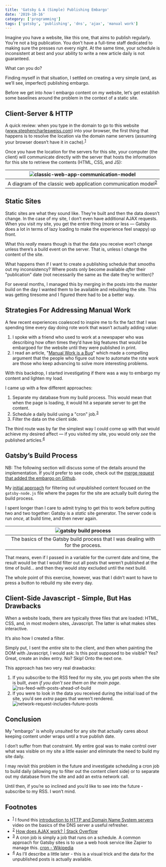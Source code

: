 ```yaml
---
title: 'Gatsby & A (Simple) Publishing Embargo'
date: '2019-10-16'
category: ['programming']
tags: ['gatsby', 'publishing', 'dns', 'ajax', 'manual work']
---
```


Imagine you have a website, like this one, that aims to publish regularly. You’re not a big publication. You don’t have a full-time staff dedicated to making sure the presses run every night. At the same time, your schedule is inconsistent at best and your ability to write a new article daily is not guaranteed.

What can you do?

Finding myself in that situation, I settled on creating a very simple (and, as we’ll see, imperfect) publishing embargo.

Before we get into _how_ I embargo content on my website, let’s get establish some baselines around the problem in the context of a static site.

## Client-Server & HTTP

A quick review: when you type in the domain to go to this website (www.stephencharlesweiss.com) into your browser, the first thing that happens is to resolve the location via the domain name servers (assuming your browser doesn’t have it in cache).<sup>[1](#fn1)</sup><a id="sup1"></a>

Once you have the location for the servers for this site, your computer (the client) will communicate directly with the server that hosts the information for this site to retrieve the contents (HTML, CSS, and JS):

|         ![classic-web-app-communication-model](./classic-web-app-communication-model.jpg)         |
| :-----------------------------------------------------------------------------------------------: |
| A diagram of the classic web application communication model<sup>[2](#fn2)</sup><a id="sup2"></a> |

## Static Sites

Static sites are what they sound like. They’re built and then the data doesn’t change. In the case of my site, I don’t even have additional AJAX requests. When you visit my site, you get the entire thing (more or less — Gatsby does a lot in terms of lazy loading to make the experience feel snappy) up front.

What this _really_ means though is that the data you receive won’t change unless there’s a build event on the server. That is, unless I change the content of the site.

What happens then if I want to create a publishing schedule that smooths out my inconsistency? Where posts only become available _after_ their "publication" date (not necessarily the same as the date they’re written)?

For several months, I managed this by merging in the posts into the master build on the day I wanted them to be available and rebuilding the site. This was getting tiresome and I figured there had to be a better way.

## Strategies For Addressing Manual Work

A few recent experiences coalesced to inspire me to fix the fact that I was spending time every day doing rote work that wasn’t actually adding value:

1. I spoke with a friend who used to work at a newspaper who was describing how often times they’d have big features that would be embargoed for the website until they were published in print.
2. I read an article, "[Manual Work is a Bug](https://queue.acm.org/detail.cfm?id=3197520)" which made a compelling argument that the people who figure out how to automate the rote work are those who keep advancing to solve more interesting problems.

With this backdrop, I started investigating if there was a way to embargo my content and lighten my load.

I came up with a few different approaches:

1. Separate my database from my build process. This would mean that when the page is loading, it would hit a separate server to get the content.
2. Schedule a daily build using a "cron" job.<sup>[3](#fn3)</sup><a id="sup3"></a>
3. Filter the data on the client side.

The third route was by far the simplest way I could come up with that would achieve my desired affect — if you visited my site, you would only _see_ the published articles.<sup>[4](#fn4)</sup><a id="sup4"></a>

## Gatsby’s Build Process

NB: The following section will discuss some of the details around the implementation. If you’d prefer to see code, check out the [merge request that added the embargo on Github](https://github.com/stephencweiss/personal-blog/pull/136/files?file-filters%5B%5D=.js&file-filters%5B%5D=.json&file-filters%5B%5D=.jsx).

My [initial approach](https://github.com/stephencweiss/personal-blog/pull/136/commits/7a5f8a0ebd186d37c6b96cd197470f35afb62dbe) for filtering out unpublished content focused on the `gatsby-node.js` file where the pages for the site are actually built during the build process.

I spent longer than I care to admit trying to get this to work before putting two and two together: Gatsby is a _static_ site generator. The server code is run _once_, at build time, and then never again.

|               ![gatsby build process](./gatsby-build-process.png)               |
| :-----------------------------------------------------------------------------: |
| The basics of the Gatsby build process that I was dealing with for the process. |

That means, even if I passed in a variable for the current date and time, the result would be that I would filter out all posts that weren’t published at the time of build… and then they would _stay_ excluded until the next build.

The whole point of this exercise, however, was that I didn’t want to have to press a button to rebuild my site every day.

## Client-Side Javascript - Simple, But Has Drawbacks

When a website loads, there are typically three files that are loaded: HTML, CSS, and, in most modern sites, Javascript. The latter is what makes sites interactive.

It’s also how I created a filter.

Simply put, I sent the _entire_ site to the client, and then when painting the DOM with Javascript, I would ask: Is this post supposed to be visible? Yes? Great, create an index entry. No? Skip! Onto the next one.

This approach has two very real drawbacks:

1. If you subscribe to the RSS feed for my site, you get posts when the site is built, _even if you don’t see them on the main page_.
   ![rss-feed-with-posts-ahead-of-build](./rss-feed-with-posts-ahead-of-build.png)
2. If you were to look in the data you received during the initial load of the site, you’d see _extra_ pages that weren’t rendered.
   ![network-request-includes-future-posts](./network-request-includes-future-posts.png)

## Conclusion <a id="my-anchor"></a>

My "embargo" is wholly unsuited for any site that actually cares about keeping content under wraps until a true publish date.

I don’t suffer from that constraint. My entire goal was to make control over what was visible on my site a little easier and eliminate the need to build my site daily.

I may revisit this problem in the future and investigate scheduling a cron job to build daily (allowing my to filter out the content client side) or to separate out my database from the site and add an extra network call.

Until then, if you’re so inclined and you’d like to see into the future - subscribe to my RSS. I won’t mind.

## Footnotes

- <sup>[1](#sup1)</sup><a id="fn1"></a> I found this [introduction to HTTP and Domain Name System servers](https://www.freecodecamp.org/news/an-introduction-to-http-domain-name-system-servers-b3e7060eca98/) video on the basics of the DNS server a useful refresher.
- <sup>[2](#sup2)</sup><a id="fn2"></a> [How does AJAX work? | Stack Overflow](https://stackoverflow.com/questions/1510011/how-does-ajax-work)
- <sup>[3](#sup3)</sup><a id="fn3"></a> A cron job is simply a job that runs on a schedule. A common approach for Gatsby sites is to use a web hook service like Zapier to manage this. [cron - Wikipedia](https://en.wikipedia.org/wiki/Cron)
- <sup>[4](#sup4)</sup><a id="fn4"></a> As I’ll describe a little later - this is a visual trick and the data for the unpublished posts is actually available.
